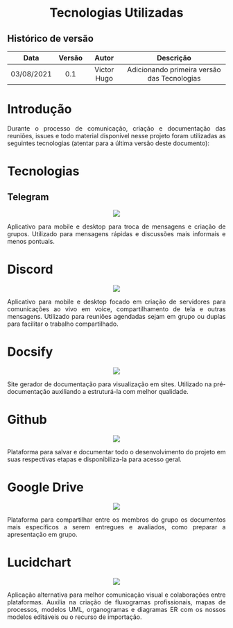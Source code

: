 # <center>Tecnologias Utilizadas</center>

## Histórico de versão
| Data | Versão | Autor | Descrição |
| :-:|:-:|:-:|:-: |
| 03/08/2021 | 0.1 | Victor Hugo | Adicionando primeira versão das Tecnologias |

<div align="justify">

# Introdução
Durante o processo de comunicação, criação e documentação das reuniões, issues e todo material disponível nesse projeto foram utilizadas as seguintes tecnologias (atentar para a última versão deste documento):

# Tecnologias
## Telegram

<p align='center'>
    <img src='images/telegram.jpg'>
</p>

Aplicativo para mobile e desktop para troca de mensagens e criação de grupos. Utilizado para mensagens rápidas e discussões mais informais e menos pontuais.

# Discord

<p align='center'>
    <img src='images/discord.jpg'>
</p>

Aplicativo para mobile e desktop focado em criação de servidores para comunicações ao vivo em voice, compartilhamento de tela e outras mensagens. Utilizado para reuniões agendadas sejam em grupo ou duplas para facilitar o trabalho compartilhado.

# Docsify

<p align='center'>
    <img src='images/docsify.png'>
</p>

Site gerador de documentação para visualização em sites. Utilizado na pré-documentação auxiliando a estruturá-la com melhor qualidade.

# Github

<p align='center'>
    <img src='images/github.png'>
</p>

Plataforma para salvar e documentar todo o desenvolvimento do projeto em suas respectivas etapas e disponibiliza-la para acesso geral.

# Google Drive

<p align='center'>
    <img src='images/google-drive.png'>
</p>

Plataforma para compartilhar entre os membros do grupo os documentos mais específicos a serem entregues e avaliados, como preparar a apresentação em grupo.

# Lucidchart

<p align='center'>
    <img src='images/lucidchart.png'>
</p>

Aplicação alternativa para melhor comunicação visual e colaborações entre plataformas. Auxilia na criação de fluxogramas profissionais, mapas de processos, modelos UML, organogramas e diagramas ER com os nossos modelos editáveis ou o recurso de importação.

</div>